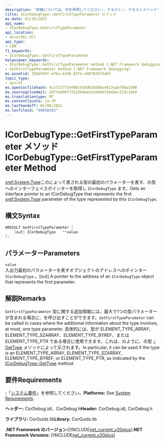 ```yaml
---
description: '詳細については、次を参照してください:、テキスト:: テキストメソッド'
title: ICorDebugType::GetFirstTypeParameter メソッド
ms.date: 03/30/2017
api_name:
- ICorDebugType.GetFirstTypeParameter
api_location:
- mscordbi.dll
api_type:
- COM
f1_keywords:
- ICorDebugType::GetFirstTypeParameter
helpviewer_keywords:
- ICorDebugType::GetFirstTypeParameter method [.NET Framework debugging]
- GetFirstTypeParameter method [.NET Framework debugging]
ms.assetid: 35bb594f-af6a-4349-83fe-e98702674e03
topic_type:
- apiref
ms.openlocfilehash: 4c37217f34f80c916d618d88e4917eab794a1d90
ms.sourcegitcommit: ddf7edb67715a5b9a45e3dd44536dabc153c1de0
ms.translationtype: MT
ms.contentlocale: ja-JP
ms.lasthandoff: 02/06/2021
ms.locfileid: "99658283"
---
```

# <a name="icordebugtypegetfirsttypeparameter-method"></a><span data-ttu-id="7b339-103">ICorDebugType::GetFirstTypeParameter メソッド</span><span class="sxs-lookup"><span data-stu-id="7b339-103">ICorDebugType::GetFirstTypeParameter Method</span></span>

<span data-ttu-id="7b339-104"><xref:System.Type>このによって表される型の最初のパラメーターを表す、の型へのインターフェイスポインターを取得し `ICorDebugType` ます。</span><span class="sxs-lookup"><span data-stu-id="7b339-104">Gets an interface pointer to an ICorDebugType that represents the first <xref:System.Type> parameter of the type represented by this `ICorDebugType`.</span></span>  
  
## <a name="syntax"></a><span data-ttu-id="7b339-105">構文</span><span class="sxs-lookup"><span data-stu-id="7b339-105">Syntax</span></span>  
  
```cpp  
HRESULT GetFirstTypeParameter (  
    [out] ICorDebugType   **value  
);  
```  
  
## <a name="parameters"></a><span data-ttu-id="7b339-106">パラメーター</span><span class="sxs-lookup"><span data-stu-id="7b339-106">Parameters</span></span>  

 `value`  
 <span data-ttu-id="7b339-107">入出力最初のパラメーターを表すオブジェクトのアドレスへのポインター `ICorDebugType` 。</span><span class="sxs-lookup"><span data-stu-id="7b339-107">[out] A pointer to the address of an `ICorDebugType` object that represents the first parameter.</span></span>  
  
## <a name="remarks"></a><span data-ttu-id="7b339-108">解説</span><span class="sxs-lookup"><span data-stu-id="7b339-108">Remarks</span></span>  

 <span data-ttu-id="7b339-109">`GetFirstTypeParameter` 型に関する追加情報には、最大で1つの型パラメーターが含まれる場合に、を呼び出すことができます。</span><span class="sxs-lookup"><span data-stu-id="7b339-109">`GetFirstTypeParameter` can be called in cases where the additional information about the type involves, at most, one type parameter.</span></span> <span data-ttu-id="7b339-110">具体的には、型が ELEMENT_TYPE_ARRAY、ELEMENT_TYPE_SZARRAY、ELEMENT_TYPE_BYREF、または ELEMENT_TYPE_PTR である場合に使用できます。これは、のように、の型 [:: GetType](icordebugtype-gettype-method.md) メソッドによって示されます。</span><span class="sxs-lookup"><span data-stu-id="7b339-110">In particular, it can be used if the type is an ELEMENT_TYPE_ARRAY, ELEMENT_TYPE_SZARRAY, ELEMENT_TYPE_BYREF, or ELEMENT_TYPE_PTR, as indicated by the [ICorDebugType::GetType](icordebugtype-gettype-method.md) method.</span></span>  
  
## <a name="requirements"></a><span data-ttu-id="7b339-111">要件</span><span class="sxs-lookup"><span data-stu-id="7b339-111">Requirements</span></span>  

 <span data-ttu-id="7b339-112">**:**「[システム要件](../../get-started/system-requirements.md)」を参照してください。</span><span class="sxs-lookup"><span data-stu-id="7b339-112">**Platforms:** See [System Requirements](../../get-started/system-requirements.md).</span></span>  
  
 <span data-ttu-id="7b339-113">**ヘッダー:** CorDebug.idl、CorDebug.h</span><span class="sxs-lookup"><span data-stu-id="7b339-113">**Header:** CorDebug.idl, CorDebug.h</span></span>  
  
 <span data-ttu-id="7b339-114">**ライブラリ:** CorGuids.lib</span><span class="sxs-lookup"><span data-stu-id="7b339-114">**Library:** CorGuids.lib</span></span>  
  
 <span data-ttu-id="7b339-115">**.NET Framework のバージョン:**[!INCLUDE[net_current_v20plus](../../../../includes/net-current-v20plus-md.md)]</span><span class="sxs-lookup"><span data-stu-id="7b339-115">**.NET Framework Versions:** [!INCLUDE[net_current_v20plus](../../../../includes/net-current-v20plus-md.md)]</span></span>
